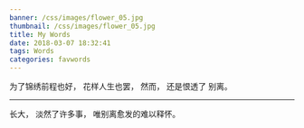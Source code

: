 ```yaml
---
banner: /css/images/flower_05.jpg
thumbnail: /css/images/flower_05.jpg
title: My Words
date: 2018-03-07 18:32:41
tags: Words
categories: favwords
---
```


为了锦绣前程也好，
花样人生也罢，
然而，
还是恨透了 别离。

--- ---

长大，
淡然了许多事，
唯别离愈发的难以释怀。
